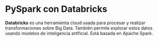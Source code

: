 # PySpark con Databricks

**Databricks** es una herramienta cloud usada para procesar y realizar transformaciones sobre Big Data. También permite explorar estos datos usando modelos de inteligencia artificial. Está basada en Apache Spark.
